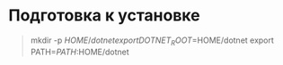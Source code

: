 # Подготовка к установке
> mkdir -p $HOME/dotnet  
> export DOTNET_ROOT=$HOME/dotnet
> export PATH=$PATH:$HOME/dotnet
